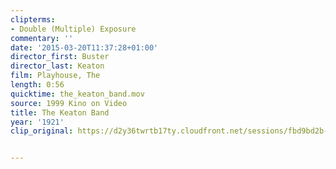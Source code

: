 ```yaml
---
clipterms:
- Double (Multiple) Exposure
commentary: ''
date: '2015-03-20T11:37:28+01:00'
director_first: Buster
director_last: Keaton
film: Playhouse, The
length: 0:56
quicktime: the_keaton_band.mov
source: 1999 Kino on Video
title: The Keaton Band
year: '1921'
clip_original: https://d2y36twrtb17ty.cloudfront.net/sessions/fbd9bd2b-a547-4813-80e4-ae31015cec82/9128d639-72e6-4ea8-921c-ae31015cec8a-f7a58434-5a82-4b88-818f-ae31015d0eac.mp4


---
```

